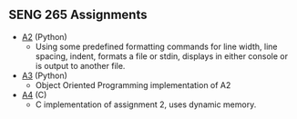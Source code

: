 ## SENG 265 Assignments

* [A2](/A2/) (Python)
	* Using some predefined formatting commands for line width, line spacing, indent, formats a file or stdin, displays in either console or is output to another file.
* [A3](/A3/) (Python)
	* Object Oriented Programming implementation of A2
* [A4](/A4/) (C)
	* C implementation of assignment 2, uses dynamic memory.
